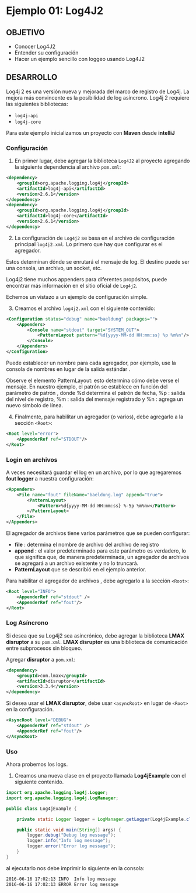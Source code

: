 # Ejemplo 01: Log4J2

## OBJETIVO

- Conocer Log4J2
- Entender su configuración
- Hacer un ejemplo sencillo con loggeo usando Log4J2

## DESARROLLO

Log4j 2 es una versión nueva y mejorada del marco de registro de Log4j. La mejora más convincente es la posibilidad de log asíncrono. Log4j 2 requiere las siguientes bibliotecas:

- `log4j-api`
- `log4j-core`

Para este ejemplo inicializamos un proyecto con **Maven** desde **intelliJ**

### Configuración

1. En primer lugar, debe agregar la biblioteca `Log4J2` al proyecto agregando la siguiente dependencia al archivo `pom.xml`:

```xml
<dependency>
    <groupId>org.apache.logging.log4j</groupId>
    <artifactId>log4j-api</artifactId>
    <version>2.6.1</version>
</dependency>
<dependency>
    <groupId>org.apache.logging.log4j</groupId>
    <artifactId>log4j-core</artifactId>
    <version>2.6.1</version>
</dependency>
```
2. La configuración de `Log4j2` se basa en el archivo de configuración principal `log4j2.xml`. Lo primero que hay que configurar es el agregador.

Estos determinan dónde se enrutará el mensaje de log. El destino puede ser una consola, un archivo, un socket, etc.

Log4j2 tiene muchos appenders para diferentes propósitos, puede encontrar más información en el sitio oficial de `Log4j2`.

Echemos un vistazo a un ejemplo de configuración simple.

3. Creamos el archivo `log4j2.xml` con el siguiente contenido:

```xml
<Configuration status="debug" name="baeldung" packages="">
    <Appenders>
        <Console name="stdout" target="SYSTEM_OUT">
            <PatternLayout pattern="%d{yyyy-MM-dd HH:mm:ss} %p %m%n"/>
        </Console>
    </Appenders>
</Configuration>
```

Puede establecer un nombre para cada agregador, por ejemplo, use la consola de nombres en lugar de la salida estándar .

Observe el elemento PatternLayout: esto determina cómo debe verse el mensaje. En nuestro ejemplo, el patrón se establece en función del parámetro de patrón , donde %d determina el patrón de fecha, %p : salida del nivel de registro, %m : salida del mensaje registrado y %n : agrega un nuevo símbolo de línea.

4. Finalmente, para habilitar un agregador (o varios), debe agregarlo a la sección `<Root>`:

```xml
<Root level="error">
    <AppenderRef ref="STDOUT"/>
</Root>
```

### Login en archivos

A veces necesitará guardar el log en un archivo, por lo que agregaremos **fout logger** a nuestra configuración:

```xml
<Appenders>
    <File name="fout" fileName="baeldung.log" append="true">
        <PatternLayout>
            <Pattern>%d{yyyy-MM-dd HH:mm:ss} %-5p %m%nw</Pattern>
        </PatternLayout>
    </File>
</Appenders>
```

El agregador de archivos tiene varios parámetros que se pueden configurar:

- **file** : determina el nombre de archivo del archivo de registro
- **append** : el valor predeterminado para este parámetro es verdadero, lo que significa que, de manera predeterminada, un agregador de archivos se agregará a un archivo existente y no lo truncará.
- **PatternLayout** que se describió en el ejemplo anterior.

Para habilitar el agregador de archivos , debe agregarlo a la sección `<Root>`:

```xml
<Root level="INFO">
    <AppenderRef ref="stdout" />
    <AppenderRef ref="fout"/>
</Root>
```

### Log Asíncrono

Si desea que su Log4j2 sea asincrónico, debe agregar la biblioteca **LMAX disruptor** a su `pom.xml`. **LMAX disruptor** es una biblioteca de comunicación entre subprocesos sin bloqueo.

Agregar **disruptor** a `pom.xml`:

```xml
<dependency>
    <groupId>com.lmax</groupId>
    <artifactId>disruptor</artifactId>
    <version>3.3.4</version>
</dependency>
```

Si desea usar el **LMAX disruptor**, debe usar `<asyncRoot>` en lugar de `<Root>` en la configuración.

```xml
<AsyncRoot level="DEBUG">
    <AppenderRef ref="stdout" />
    <AppenderRef ref="fout"/>
</AsyncRoot>
```

### Uso

Ahora probemos los logs.

1. Creamos una nueva clase en el proyecto llamada **Log4jExample** con el siguiente contenido.

```java
import org.apache.logging.log4j.Logger;
import org.apache.logging.log4j.LogManager;

public class Log4jExample {

    private static Logger logger = LogManager.getLogger(Log4jExample.class);

    public static void main(String[] args) {
        logger.debug("Debug log message");
        logger.info("Info log message");
        logger.error("Error log message");
    }
}
```

al ejecutarlo nos debe imprimir lo siguiente en la consola:

```bash
2016-06-16 17:02:13 INFO  Info log message
2016-06-16 17:02:13 ERROR Error log message
```

